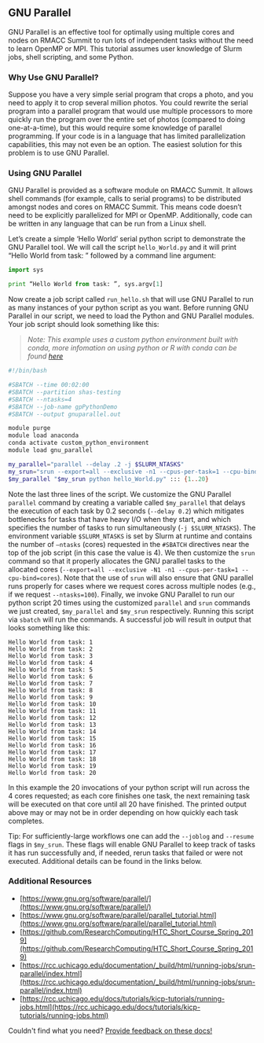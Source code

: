 ## GNU Parallel

GNU Parallel is an effective tool for optimally using multiple cores and nodes on RMACC Summit to run lots of independent tasks without the need to learn OpenMP or MPI. This tutorial assumes user knowledge of Slurm jobs, shell scripting, and some Python.

### Why Use GNU Parallel?

Suppose you have a very simple serial program that crops a photo, and you need to apply it to crop several million photos. You could rewrite the serial program into a parallel program that would use multiple processors to more quickly run the program over the entire set of photos (compared to doing one-at-a-time), but this would require some knowledge of parallel programming. If your code is in a language that has limited parallelization capabilities, this may not even be an option. The easiest solution for this problem is to use GNU Parallel.

### Using GNU Parallel

GNU Parallel is provided as a software module on RMACC Summit. It allows shell commands (for example, calls to serial programs) to be distributed amongst nodes and cores on RMACC Summit. This means code doesn’t need to be explicitly parallelized for MPI or OpenMP. Additionally, code can be written in any language that can be run from a Linux shell.

Let’s create a simple ‘Hello World’ serial python script to demonstrate the GNU Parallel tool. We will call the script `hello_World.py` and it will print “Hello World from task: ” followed by a command line argument:

```python
import sys

print “Hello World from task: ”, sys.argv[1]
```

Now create a job script called `run_hello.sh` that will use GNU Parallel to run as many instances of your python script as you want. Before running GNU Parallel in our script, we need to load the Python and GNU Parallel modules. Your job script should look something like this:

> _Note: This example uses a custom python environment built with conda, more infomation on using python or R with conda can be found [here](/software/python.html)_

```bash
#!/bin/bash

#SBATCH --time 00:02:00
#SBATCH --partition shas-testing
#SBATCH --ntasks=4
#SBATCH --job-name gpPythonDemo
#SBATCH --output gnuparallel.out

module purge
module load anaconda 
conda activate custom_python_environment
module load gnu_parallel

my_parallel="parallel --delay .2 -j $SLURM_NTASKS"
my_srun="srun --export=all --exclusive -n1 --cpus-per-task=1 --cpu-bind=cores"
$my_parallel "$my_srun python hello_World.py" ::: {1..20}
```

Note the last three lines of the script. We customize the GNU Parallel `parallel` command by creating a variable called `$my_parallel` that delays the execution of each task by 0.2 seconds (`--delay 0.2`) which mitigates bottlenecks for tasks that have heavy I/O when they start, and which specifies the number of tasks to run simultaneously (`-j $SLURM_NTASKS`). The environment variable `$SLURM_NTASKS` is set by Slurm at runtime and contains the number of `—ntasks` (cores) requested in the `#SBATCH` directives near the top of the job script (in this case the value is 4). We then customize the `srun` command so that it properly allocates the GNU parallel tasks to the allocated cores (`--export=all --exclusive -N1 -n1 --cpus-per-task=1 --cpu-bind=cores`). Note that the use of `srun` will also ensure that GNU parallel runs properly for cases where we request cores across multiple nodes (e.g., if we request `--ntasks=100`). Finally, we invoke GNU Parallel to run our python script 20 times using the customized `parallel` and `srun` commands we just created, `$my_parallel` and `$my_srun` respectively. Running this script via `sbatch` will run the commands. A successful job will result in output that looks something like this:

```
Hello World from task: 1
Hello World from task: 2
Hello World from task: 3
Hello World from task: 4
Hello World from task: 5
Hello World from task: 6
Hello World from task: 7
Hello World from task: 8
Hello World from task: 9
Hello World from task: 10
Hello World from task: 11
Hello World from task: 12
Hello World from task: 13
Hello World from task: 14
Hello World from task: 15
Hello World from task: 16
Hello World from task: 17
Hello World from task: 18
Hello World from task: 19
Hello World from task: 20
```

In this example the 20 invocations of your python script will run across the 4 cores requested; as each core finishes one task, the next remaining task will be executed on that core until all 20 have finished. The printed output above may or may not be in order depending on how quickly each task completes.

Tip: For sufficiently-large workflows one can add the `--joblog` and `--resume` flags in `$my_srun`. These flags will enable GNU Parallel to keep track of tasks it has run successfully and, if needed, rerun tasks that failed or were not executed. Additional details can be found in the links below. 

### **Additional Resources**

- [https://www.gnu.org/software/parallel/](https://www.gnu.org/software/parallel/)
- [https://www.gnu.org/software/parallel/parallel_tutorial.html](https://www.gnu.org/software/parallel/parallel_tutorial.html)
- [https://github.com/ResearchComputing/HTC_Short_Course_Spring_2019](https://github.com/ResearchComputing/HTC_Short_Course_Spring_2019)
- [https://rcc.uchicago.edu/documentation/_build/html/running-jobs/srun-parallel/index.html](https://rcc.uchicago.edu/documentation/_build/html/running-jobs/srun-parallel/index.html)
- [https://rcc.uchicago.edu/docs/tutorials/kicp-tutorials/running-jobs.html](https://rcc.uchicago.edu/docs/tutorials/kicp-tutorials/running-jobs.html)

Couldn't find what you need? [Provide feedback on these docs!](https://docs.google.com/forms/d/1WoP_KtLp9lnTEsgW7Os-we45_JbEt3aUgS6j61jARnk/edit)
